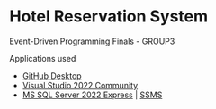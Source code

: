 # Hotel Reservation System
Event-Driven Programming Finals  - GROUP3

Applications used
- [GitHub Desktop](https://central.github.com/deployments/desktop/desktop/latest/win32)
- [Visual Studio 2022 Community](https://c2rsetup.officeapps.live.com/c2r/downloadVS.aspx?sku=community&channel=Release&version=VS2022&source=VSLandingPage&cid=2030:6e27e4e4403e4601b1a2dc69d331890d)
- [MS SQL Server 2022 Express](https://download.microsoft.com/download/5/1/4/5145fe04-4d30-4b85-b0d1-39533663a2f1/SQL2022-SSEI-Expr.exe) | [SSMS](https://aka.ms/ssmsfullsetup)

